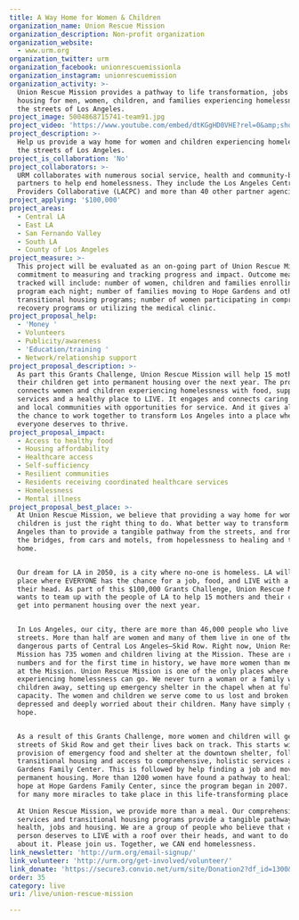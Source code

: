 ```yaml
---
title: A Way Home for Women & Children
organization_name: Union Rescue Mission
organization_description: Non-profit organization
organization_website:
  - www.urm.org
organization_twitter: urm
organization_facebook: unionrescuemissionla
organization_instagram: unionrescuemission
organization_activity: >-
  Union Rescue Mission provides a pathway to life transformation, jobs and
  housing for men, women, children, and families experiencing homelessness on
  the streets of Los Angeles.
project_image: 5004868715741-team91.jpg
project_video: 'https://www.youtube.com/embed/dtKGgHD0VHE?rel=0&amp;showinfo=0'
project_description: >-
  Help us provide a way home for women and children experiencing homelessness on
  the streets of Los Angeles.
project_is_collaboration: 'No'
project_collaborators: >-
  URM collaborates with numerous social service, health and community-based
  partners to help end homelessness. They include the Los Angeles Central
  Providers Collaborative (LACPC) and more than 40 other partner agencies.
project_applying: '$100,000'
project_areas:
  - Central LA
  - East LA
  - San Fernando Valley
  - South LA
  - County of Los Angeles
project_measure: >-
  This project will be evaluated as an on-going part of Union Rescue Mission's
  commitment to measuring and tracking progress and impact. Outcome measurements
  tracked will include: number of women, children and families enrolling in our
  program each night; number of families moving to Hope Gardens and other
  transitional housing programs; number of women participating in comprehensive
  recovery programs or utilizing the medical clinic.
project_proposal_help:
  - 'Money '
  - Volunteers
  - Publicity/awareness
  - 'Education/training '
  - Network/relationship support
project_proposal_description: >-
  As part this Grants Challenge, Union Rescue Mission will help 15 mothers and
  their children get into permanent housing over the next year. The project
  connects women and children experiencing homelessness with food, supportive
  services and a healthy place to LIVE. It engages and connects caring citizens
  and local communities with opportunities for service. And it gives all of us
  the chance to work together to transform Los Angeles into a place where
  everyone deserves to thrive.
project_proposal_impact:
  - Access to healthy food
  - Housing affordability
  - Healthcare access
  - Self-sufficiency
  - Resilient communities
  - Residents receiving coordinated healthcare services
  - Homelessness
  - Mental illness
project_proposal_best_place: >-
  At Union Rescue Mission, we believe that providing a way home for women and
  children is just the right thing to do. What better way to transform Los
  Angeles than to provide a tangible pathway from the streets, and from under
  the bridges, from cars and motels, from hopelessness to healing and to a
  home. 


  Our dream for LA in 2050, is a city where no-one is homeless. LA will be a
  place where EVERYONE has the chance for a job, food, and LIVE with a roof over
  their head. As part of this $100,000 Grants Challenge, Union Rescue Mission
  wants to team up with the people of LA to help 15 mothers and their children
  get into permanent housing over the next year. 


  In Los Angeles, our city, there are more than 46,000 people who live on the
  streets. More than half are women and many of them live in one of the most
  dangerous parts of Central Los Angeles—Skid Row. Right now, Union Rescue
  Mission has 735 women and children living at the Mission. These are record
  numbers and for the first time in history, we have more women than men living
  at the Mission. Union Rescue Mission is one of the only places where families
  experiencing homelessness can go. We never turn a woman or a family with
  children away, setting up emergency shelter in the chapel when at full
  capacity. The women and children we serve come to us lost and broken. They are
  depressed and deeply worried about their children. Many have simply given up
  hope. 


  As a result of this Grants Challenge, more women and children will get off the
  streets of Skid Row and get their lives back on track. This starts with the
  provision of emergency food and shelter at the downtown shelter, followed by
  transitional housing and access to comprehensive, holistic services at Hope
  Gardens Family Center. This is followed by help finding a job and moving into
  permanent housing. More than 1200 women have found a pathway to healing and
  hope at Hope Gardens Family Center, since the program began in 2007. We plan
  for many more miracles to take place in this life-transforming place. 
    
  At Union Rescue Mission, we provide more than a meal. Our comprehensive
  services and transitional housing programs provide a tangible pathway to
  health, jobs and housing. We are a group of people who believe that every
  person deserves to LIVE with a roof over their heads, and want to do something
  about it. Please join us. Together, we CAN end homelessness.
link_newsletter: 'http://urm.org/email-signup/'
link_volunteer: 'http://urm.org/get-involved/volunteer/'
link_donate: 'https://secure3.convio.net/urm/site/Donation2?df_id=1300&1300.donation=form1'
order: 35
category: live
uri: /live/union-rescue-mission

---
```

